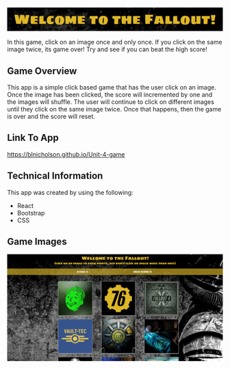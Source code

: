 ![welcome](markdownImages/Welcome.png)
 
 In this game, click on an image once and only once.  If you click on the same image twice, its game over!  Try and see if you can beat the high score!

## **Game Overview**
This app is a simple click based game that has the user click on an image.  Once the image has been clicked, the score will incremented by one and the images will shuffle.  The user will continue to click on different images until they click on the same image twice.  Once that happens, then the game is over and the score will reset.

## **Link To App**
https://blnicholson.github.io/Unit-4-game

## **Technical Information**
This app was created by using the following:

* React
* Bootstrap
* CSS

## **Game Images**
![fallout](markdownImages/fallout.png)


